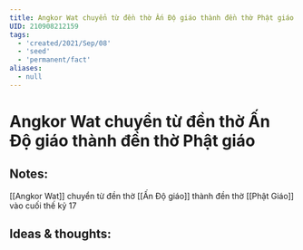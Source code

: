 ```yaml
---
title: Angkor Wat chuyển từ đền thờ Ấn Độ giáo thành đền thờ Phật giáo
UID: 210908212159
tags:
  - 'created/2021/Sep/08'
  - 'seed'
  - 'permanent/fact'
aliases:
  - null
---
```

# Angkor Wat chuyển từ đền thờ Ấn Độ giáo thành đền thờ Phật giáo

## Notes:
[[Angkor Wat]] chuyển từ đền thờ [[Ấn Độ giáo]] thành đền thờ [[Phật Giáo]] vào cuối thế kỷ 17

## Ideas & thoughts:
